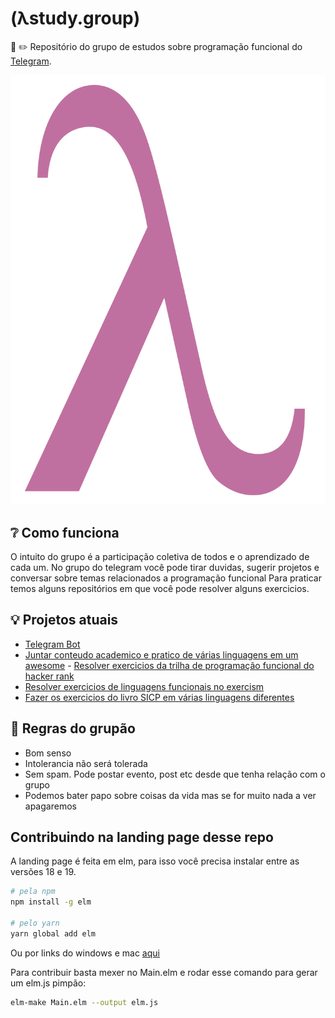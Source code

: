 # (λstudy.group)

:notebook: :pencil2: Repositório do grupo de estudos sobre programação funcional do [Telegram](https://t.me/lambdastudygroup).

<p align="center">
  <img src="assets/logo.png" alt="Logo do grupo de estudos">
</p>

## :grey_question: Como funciona

O intuito do grupo é a participação coletiva de todos e o aprendizado de cada um.
No grupo do telegram você pode tirar duvidas, sugerir projetos e conversar sobre temas relacionados a programação funcional
Para praticar temos alguns repositórios em que você pode resolver alguns exercicios.

## :bulb: Projetos atuais

 - [Telegram Bot](https://github.com/lambda-study-group/telegram-bot)
 - [Juntar conteudo academico e pratico de várias linguagens em um awesome](https://github.com/lambda-study-group/awesome-functional-studies) - [Resolver exercicios da trilha de programação funcional do hacker rank](https://github.com/lambda-study-group/hacker-rank)
 - [Resolver exercicios de linguagens funcionais no exercism](https://github.com/lambda-study-group/exercism)
 - [Fazer os exercicios do livro SICP em várias linguagens diferentes](https://github.com/lambda-study-group/sicp)

## :gun: Regras do grupão

- Bom senso
- Intolerancia não será tolerada
- Sem spam. Pode postar evento, post etc desde que tenha relação com o grupo
- Podemos bater papo sobre coisas da vida mas se for muito nada a ver apagaremos

## Contribuindo na landing page desse repo

A landing page é feita em elm, para isso você precisa instalar entre as versões 18 e 19.
```bash
# pela npm
npm install -g elm

# pelo yarn
yarn global add elm
```

Ou por links do windows e mac [aqui](https://guide.elm-lang.org/install.html)

Para contribuir basta mexer no Main.elm e rodar esse comando para gerar um elm.js pimpão:
```bash
elm-make Main.elm --output elm.js
```